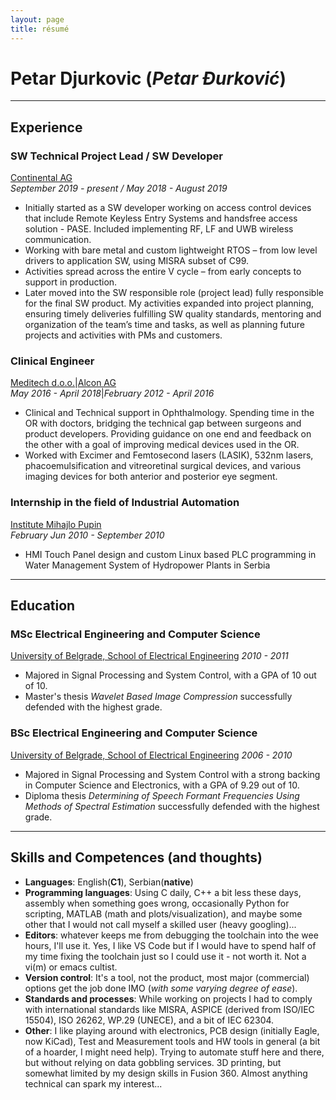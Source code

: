 ```yaml
---
layout: page
title: résumé
---
```


# Petar Djurkovic (*Petar Đurković*)

***
## Experience
### SW Technical Project Lead / SW Developer
[Continental AG](https://continental-automotive.com/)   
_September 2019 - present / May 2018 - August 2019_
- Initially started as a SW developer working on access control devices that include Remote Keyless Entry Systems and handsfree access solution - PASE. Included implementing RF, LF and UWB wireless communication.
- Working with bare metal and custom lightweight RTOS – from low level drivers to application SW, using MISRA subset of C99.
- Activities spread across the entire V cycle – from early concepts to support in production.
- Later moved into the SW responsible role (project lead) fully responsible for the final SW product. My activities expanded into project planning, ensuring timely deliveries fulfilling SW quality standards, mentoring and organization of the team’s time and tasks, as well as planning future projects and activities with PMs and customers.


### Clinical Engineer
[Meditech d.o.o.](http://meditech.rs/)|[Alcon AG](https://www.alcon.com/)   
_May 2016 - April 2018_|_February 2012 - April 2016_
- Clinical and Technical support in Ophthalmology. Spending time in the OR with doctors, bridging the technical gap between surgeons and product developers. Providing guidance on one end and feedback on the other with a goal of improving medical devices used in the OR.
- Worked with Excimer and Femtosecond lasers (LASIK), 532nm lasers, phacoemulsification and vitreoretinal surgical devices, and various imaging devices for both anterior and posterior eye segment.

### Internship in the field of Industrial Automation
[Institute Mihajlo Pupin](http://www.pupin.rs/en/home/)   
_February Jun 2010 - September 2010_
- HMI Touch Panel design and custom Linux based PLC programming in Water Management System of Hydropower Plants in Serbia


***
## Education
### MSc Electrical Engineering and Computer Science
[University of Belgrade, School of Electrical Engineering](https://www.etf.bg.ac.rs/)
_2010 - 2011_
- Majored in Signal Processing and System Control, with a GPA of 10 out of 10. 
- Master's thesis _Wavelet Based Image Compression_ successfully defended with the highest grade.

### BSc Electrical Engineering and Computer Science
[University of Belgrade, School of Electrical Engineering](https://www.etf.bg.ac.rs/)
_2006 - 2010_
- Majored in Signal Processing and System Control with a strong backing in Computer Science and Electronics, with a GPA of 9.29 out of 10.
- Diploma thesis _Determining of Speech Formant Frequencies Using Methods of Spectral Estimation_ successfully defended with the highest grade.

***
## Skills and Competences (and thoughts)
- __Languages__: English(__C1__), Serbian(__native__)
- __Programming languages__: Using C daily, C++ a bit less these days, assembly when something goes wrong, occasionally Python for scripting, MATLAB (math and plots/visualization), and maybe some other that I would not call myself a skilled user (heavy googling)...
- __Editors__: whatever keeps me from debugging the toolchain into the wee hours, I'll use it. Yes, I like VS Code but if I would have to spend half of my time fixing the toolchain just so I could use it - not worth it. Not a vi(m) or emacs cultist.
- __Version control__: It's a tool, not the product, most major (commercial) options get the job done IMO (_with some varying degree of ease_).
- __Standards and processes__: While working on projects I had to comply with international standards like MISRA, ASPICE (derived from ISO/IEC 15504), ISO 26262, WP.29 (UNECE), and a bit of IEC 62304.
- __Other__: I like playing around with electronics, PCB design (initially Eagle, now KiCad), Test and Measurement tools and HW tools in general (a bit of a hoarder, I might need help). Trying to automate stuff here and there, but without relying on data gobbling services. 3D printing, but somewhat limited by my design skills in Fusion 360.
Almost anything technical can spark my interest...
